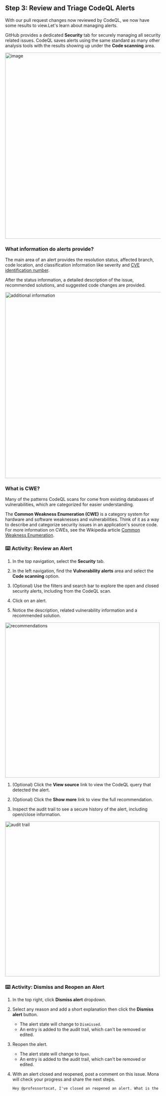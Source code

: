 ## Step 3: Review and Triage CodeQL Alerts

With our pull request changes now reviewed by CodeQL, we now have some results to view.Let's learn about managing alerts.

GitHub provides a dedicated **Security** tab for securely managing all security related issues. CodeQL saves alerts using the same standard as many other analysis tools with the results showing up under the **Code scanning** area.

<img width="600" alt="image" src="https://github.com/user-attachments/assets/cf4fc6ec-e40e-4df6-8984-b6ec35341737" />

### What information do alerts provide?

The main area of an alert provides the resolution status, affected branch, code location, and classification information like severity and [CVE identification number](https://docs.github.com/en/code-security/security-advisories/working-with-repository-security-advisories/about-repository-security-advisories#cve-identification-numbers).

After the status information, a detailed description of the issue, recommended solutions, and suggested code changes are provided.

<img width="600" alt="additional information" src="https://github.com/user-attachments/assets/9a5aaf3f-e063-4d07-8cdd-6272eec8a411"/>

### What is CWE?

Many of the patterns CodeQL scans for come from existing databases of vulnerabilities, which are categorized for easier understanding.

The **Common Weakness Enumeration (CWE)** is a category system for hardware and software weaknesses and vulnerabilities. Think of it as a way to describe and categorize security issues in an application's source code. For more information on CWEs, see the Wikipedia article [Common Weakness Enumeration](https://en.wikipedia.org/wiki/Common_Weakness_Enumeration).

### ⌨️ Activity: Review an Alert

1. In the top navigation, select the **Security** tab.

1. In the left navigation, find the **Vulnerability alerts** area and select the **Code scanning** option.

1. (Optional) Use the filters and search bar to explore the open and closed security alerts, including from the CodeQL scan.

1. Click on an alert.

1. Notice the description, related vulnerability information and a recommended solution.

<img width="500" alt="recommendations" src="https://github.com/user-attachments/assets/a5653b45-b66f-4e5b-8e03-a7b8cd3b91b4"/>

1. (Optional) Click the **View source** link to view the CodeQL query that detected the alert.

1. (Optional) Click the **Show more** link to view the full recommendation.

1. Inspect the audit trail to see a secure history of the alert, including open/close information.

<img width="500" alt="audit trail" src="https://github.com/user-attachments/assets/25ec5256-20c7-4e9d-8160-ff40f3763872"/>

### ⌨️ Activity: Dismiss and Reopen an Alert

1. In the top right, click **Dismiss alert** dropdown.

1. Select any reason and add a short explanation then click the **Dismiss alert** button.

   - The alert state will change to `Dismissed`.
   - An entry is added to the audit trail, which can't be removed or edited.

1. Reopen the alert.

   - The alert state will change to `Open`.
   - An entry is added to the audit trail, which can't be removed or edited.

1. With an alert closed and reopened, post a comment on this issue. Mona will check your progress and share the next steps.

   ```md
   Hey @professortocat, I've closed an reopened an alert. What is the next step?
   ```
